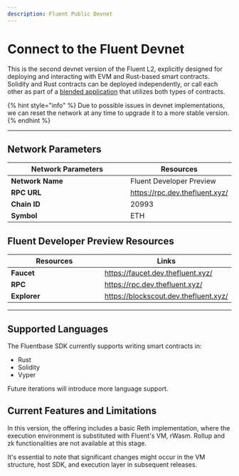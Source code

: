 ```yaml
---
description: Fluent Public Devnet
---
```


# Connect to the Fluent Devnet

This is the second devnet version of the Fluent L2, explicitly designed for deploying and interacting with EVM and Rust-based smart contracts. Solidity and Rust contracts can be deployed independently, or call each other as part of a [blended application](https://docs.fluentlabs.xyz/learn/developer-guides/building-a-blended-app) that utilizes both types of contracts.

{% hint style="info" %}
Due to possible issues in devnet implementations, we can reset the network at any time to upgrade it to a more stable version.
{% endhint %}

***

## **Network Parameters**

<table><thead><tr><th width="265">Network Parameters</th><th>Resources</th></tr></thead><tbody><tr><td><strong>Network Name</strong></td><td>Fluent Developer Preview</td></tr><tr><td><strong>RPC URL</strong></td><td><a href="https://rpc.dev.thefluent.xyz/">https://rpc.dev.thefluent.xyz/</a></td></tr><tr><td><strong>Chain ID</strong></td><td>20993</td></tr><tr><td><strong>Symbol</strong></td><td>ETH</td></tr></tbody></table>

## Fluent Developer Preview Resources

<table><thead><tr><th width="266">Resources</th><th>Links</th></tr></thead><tbody><tr><td><strong>Faucet</strong></td><td><a href="https://faucet.dev.thefluent.xyz/">https://faucet.dev.thefluent.xyz/</a></td></tr><tr><td><strong>RPC</strong></td><td><a href="https://rpc.dev.thefluent.xyz/">https://rpc.dev.thefluent.xyz/</a></td></tr><tr><td><strong>Explorer</strong></td><td><a href="https://blockscout.dev.thefluent.xyz/"> https://blockscout.dev.thefluent.xyz/</a></td></tr></tbody></table>

***

## Supported Languages

The Fluentbase SDK currently supports writing smart contracts in:

* Rust
* Solidity
* Vyper

Future iterations will introduce more language support.

## Current Features and Limitations

In this version, the offering includes a basic Reth implementation, where the execution environment is substituted with Fluent's VM, rWasm. Rollup and zk functionalities are not available at this stage.&#x20;

It's essential to note that significant changes might occur in the VM structure, host SDK, and execution layer in subsequent releases.
